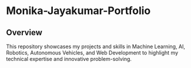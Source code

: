 # Monika-Jayakumar-Portfolio

## Overview
This repository showcases my projects and skills in Machine Learning, AI, Robotics, Autonomous Vehicles, and Web Development to highlight my technical expertise and innovative problem-solving.

